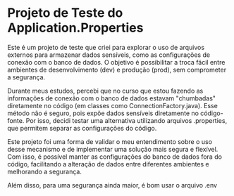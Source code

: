 # Projeto de Teste do Application.Properties

Este é um projeto de teste que criei para explorar o uso de arquivos externos para armazenar dados sensíveis,
como as configurações de conexão com o banco de dados. O objetivo é possibilitar a troca fácil entre ambientes 
de desenvolvimento (dev) e produção (prod), sem comprometer a segurança.

Durante meus estudos, percebi que no curso que estou fazendo as informações de conexão com o banco de dados estavam "chumbadas"
diretamente no código (em classes como ConnectionFactory.java). Esse método não é seguro, pois expõe dados sensíveis diretamente
no código-fonte. Por isso, decidi testar uma alternativa utilizando arquivos .properties, que permitem separar as configurações do código.

Este projeto foi uma forma de validar o meu entendimento sobre o uso desse mecanismo e de implementar uma solução mais segura e flexível. 
Com isso, é possível manter as configurações do banco de dados fora do código, facilitando a alteração de dados entre diferentes ambientes
e melhorando a segurança.

Além disso, para uma segurança ainda maior, é bom usar o arquivo .env 

